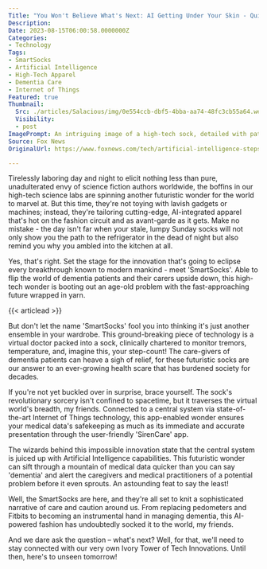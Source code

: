 ```yaml
---
Title: "You Won't Believe What's Next: AI Getting Under Your Skin - Quite Literally with Hot New High-Tech Apparel!"
Description: 
Date: 2023-08-15T06:00:58.0000000Z
Categories:
- Technology
Tags:
- SmartSocks
- Artificial Intelligence
- High-Tech Apparel
- Dementia Care
- Internet of Things
Featured: true
Thumbnail:
  Src: ./articles/Salacious/img/0e554ccb-dbf5-4bba-aa74-48fc3cb55a64.webp
  Visibility:
  - post
ImagePrompt: An intriguing image of a high-tech sock, detailed with patches of circuitry and glowing in hues of blue, symbolizing the seamless convergence of technology and health
Source: Fox News
OriginalUrl: https://www.foxnews.com/tech/artificial-intelligence-steps-assist-dementia-patients-high-tech-apparel-smartsocks

---
```

Tirelessly laboring day and night to elicit nothing less than pure, unadulterated envy of science fiction authors worldwide, the boffins in our high-tech science labs are spinning another futuristic wonder for the world to marvel at. But this time, they're not toying with lavish gadgets or machines; instead, they're tailoring cutting-edge, AI-integrated apparel that's hot on the fashion circuit and as avant-garde as it gets. Make no mistake - the day isn't far when your stale, lumpy Sunday socks will not only show you the path to the refrigerator in the dead of night but also remind you why you ambled into the kitchen at all.

Yes, that's right. Set the stage for the innovation that's going to eclipse every breakthrough known to modern mankind - meet 'SmartSocks'. Able to flip the world of dementia patients and their carers upside down, this high-tech wonder is booting out an age-old problem with the fast-approaching future wrapped in yarn.

{{< articlead >}}

But don't let the name 'SmartSocks' fool you into thinking it's just another ensemble in your wardrobe. This ground-breaking piece of technology is a virtual doctor packed into a sock, clinically chartered to monitor tremors, temperature, and, imagine this, your step-count! The care-givers of dementia patients can heave a sigh of relief, for these futuristic socks are our answer to an ever-growing health scare that has burdened society for decades.

If you're not yet buckled over in surprise, brace yourself. The sock's revolutionary sorcery isn't confined to spacetime, but it traverses the virtual world's breadth, my friends. Connected to a central system via state-of-the-art Internet of Things technology, this app-enabled wonder ensures your medical data's safekeeping as much as its immediate and accurate presentation through the user-friendly 'SirenCare' app.

The wizards behind this impossible innovation state that the central system is juiced up with Artificial Intelligence capabilities. This futuristic wonder can sift through a mountain of medical data quicker than you can say 'dementia' and alert the caregivers and medical practitioners of a potential problem before it even sprouts. An astounding feat to say the least!

Well, the SmartSocks are here, and they're all set to knit a sophisticated narrative of care and caution around us. From replacing pedometers and Fitbits to becoming an instrumental hand in managing dementia, this AI-powered fashion has undoubtedly socked it to the world, my friends.

And we dare ask the question – what's next? Well, for that, we'll need to stay connected with our very own Ivory Tower of Tech Innovations. Until then, here's to unseen tomorrow!